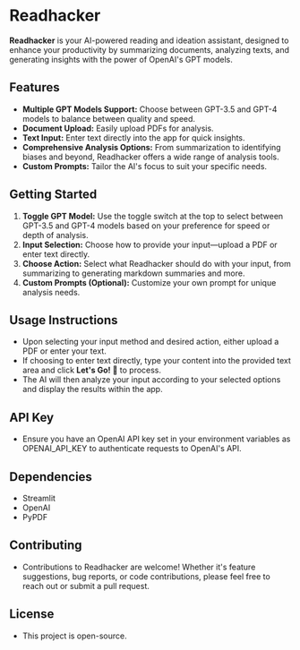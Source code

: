 # Readhacker

**Readhacker** is your AI-powered reading and ideation assistant, designed to enhance your productivity by summarizing documents, analyzing texts, and generating insights with the power of OpenAI's GPT models.

## Features

- **Multiple GPT Models Support:** Choose between GPT-3.5 and GPT-4 models to balance between quality and speed.
- **Document Upload:** Easily upload PDFs for analysis.
- **Text Input:** Enter text directly into the app for quick insights.
- **Comprehensive Analysis Options:** From summarization to identifying biases and beyond, Readhacker offers a wide range of analysis tools.
- **Custom Prompts:** Tailor the AI's focus to suit your specific needs.

## Getting Started

1. **Toggle GPT Model:** Use the toggle switch at the top to select between GPT-3.5 and GPT-4 models based on your preference for speed or depth of analysis.
2. **Input Selection:** Choose how to provide your input—upload a PDF or enter text directly.
3. **Choose Action:** Select what Readhacker should do with your input, from summarizing to generating markdown summaries and more.
4. **Custom Prompts (Optional):** Customize your own prompt for unique analysis needs.

## Usage Instructions

- Upon selecting your input method and desired action, either upload a PDF or enter your text.
- If choosing to enter text directly, type your content into the provided text area and click **Let's Go! :rocket:** to process.
- The AI will then analyze your input according to your selected options and display the results within the app.

## API Key

- Ensure you have an OpenAI API key set in your environment variables as OPENAI_API_KEY to authenticate requests to OpenAI's API.

## Dependencies

- Streamlit
- OpenAI
- PyPDF

## Contributing

- Contributions to Readhacker are welcome! Whether it's feature suggestions, bug reports, or code contributions, please feel free to reach out or submit a pull request.

## License

- This project is open-source.
